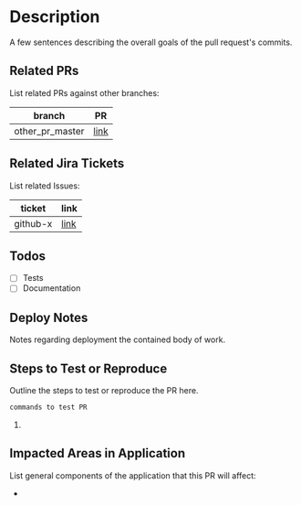 # Description

A few sentences describing the overall goals of the pull request's commits.

## Related PRs

List related PRs against other branches:

| branch          | PR       |
| --------------- | -------- |
| other_pr_master | [link]() |

## Related Jira Tickets

List related Issues:

| ticket   | link     |
| -------- | -------- |
| github-x | [link]() |

## Todos

- [ ] Tests
- [ ] Documentation

## Deploy Notes

Notes regarding deployment the contained body of work. 

## Steps to Test or Reproduce

Outline the steps to test or reproduce the PR here.

```sh
commands to test PR
```

1.

## Impacted Areas in Application

List general components of the application that this PR will affect:

-
